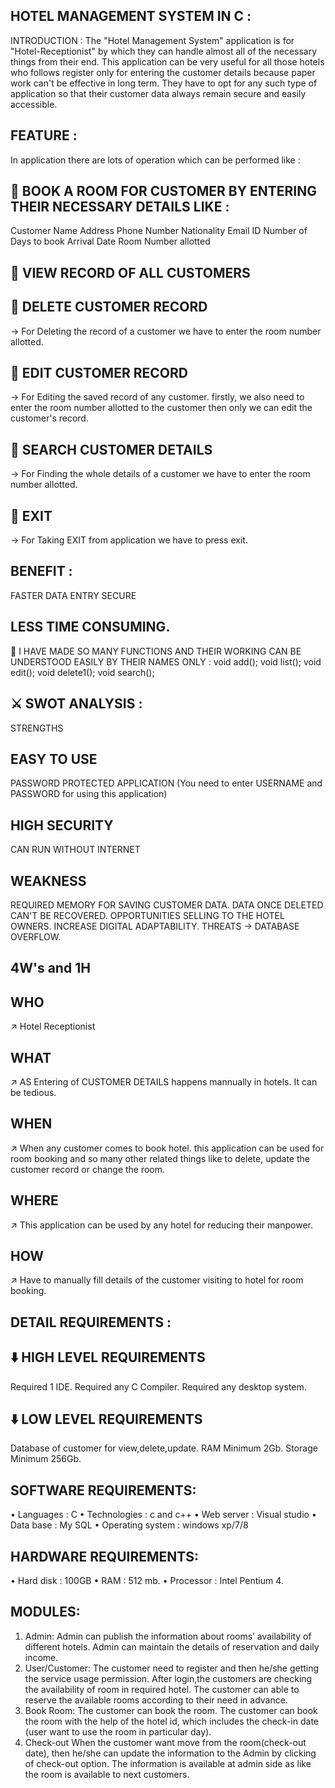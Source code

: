 ## HOTEL MANAGEMENT SYSTEM IN C :
INTRODUCTION :
The "Hotel Management System" application is for "Hotel-Receptionist" by which they can handle almost all of the necessary things from their end. This application can be very useful for all those hotels who follows register only for entering the customer details because paper work can't be effective in long term. They have to opt for any such type of application so that their customer data always remain secure and easily accessible.
## FEATURE :
In application there are lots of operation which can be performed like :

## 💠 BOOK A ROOM FOR CUSTOMER BY ENTERING THEIR NECESSARY DETAILS LIKE :
Customer Name
Address
Phone Number
Nationality
Email ID
Number of Days to book
Arrival Date
Room Number allotted
## 💠 VIEW RECORD OF ALL CUSTOMERS
## 💠 DELETE CUSTOMER RECORD
-> For Deleting the record of a customer we have to enter the room number allotted.

## 💠 EDIT CUSTOMER RECORD
-> For Editing the saved record of any customer. firstly, we also need to enter the room number allotted to the customer then only we can edit the customer's record.

## 💠 SEARCH CUSTOMER DETAILS
-> For Finding the whole details of a customer we have to enter the room number allotted.

## 💠 EXIT
-> For Taking EXIT from application we have to press exit.

## BENEFIT :
FASTER DATA ENTRY
SECURE
## LESS TIME CONSUMING.
🔎 I HAVE MADE SO MANY FUNCTIONS AND THEIR WORKING CAN BE UNDERSTOOD EASILY BY THEIR NAMES ONLY :
void add();
void list();
void edit();
void delete1();
void search();
## ⚔️ SWOT ANALYSIS :
STRENGTHS
## EASY TO USE
PASSWORD PROTECTED APPLICATION (You need to enter USERNAME and PASSWORD for using this application)
## HIGH SECURITY
CAN RUN WITHOUT INTERNET
## WEAKNESS
REQUIRED MEMORY FOR SAVING CUSTOMER DATA.
DATA ONCE DELETED CAN'T BE RECOVERED.
OPPORTUNITIES
SELLING TO THE HOTEL OWNERS.
INCREASE DIGITAL ADAPTABILITY.
THREATS
-> DATABASE OVERFLOW.

## 4W's and 1H
## WHO
↗️ Hotel Receptionist

## WHAT
↗️ AS Entering of CUSTOMER DETAILS happens mannually in hotels. It can be tedious.

## WHEN
↗️ When any customer comes to book hotel. this application can be used for room booking and so many other related things like to delete, update the customer record or change the room.

## WHERE
↗️ This application can be used by any hotel for reducing their manpower.

## HOW
↗️ Have to manually fill details of the customer visiting to hotel for room booking.

## DETAIL REQUIREMENTS :
## ⬇️ HIGH LEVEL REQUIREMENTS
Required 1 IDE.
Required any C Compiler.
Required any desktop system.
## ⬇️ LOW LEVEL REQUIREMENTS
Database of customer for view,delete,update.
RAM Minimum 2Gb.
Storage Minimum 256Gb.
## SOFTWARE REQUIREMENTS:
•	Languages			: 	C
•	Technologies		: 	c and c++
•	Web server		: 	Visual studio
•	Data base			: 	My SQL
•	Operating system	:	 windows  xp/7/8
## HARDWARE REQUIREMENTS:
•	Hard disk		: 	100GB
•	RAM			:          512 mb.
•	Processor		: 	Intel Pentium 4.
## MODULES:
1.	Admin: 
Admin can publish the information about rooms’ availability of different hotels. Admin can maintain the details of reservation and daily income.
2.	User/Customer: 
The customer need to register and then he/she getting the service usage permission. After login,the customers are checking the availability of room in required hotel. The customer can able to reserve the available rooms according to their need in advance. 
3.	Book Room:
The customer can book the room. The customer can book the room with the help of the hotel id, which includes the check-in date (user want to use the room in particular day).
4.	Check-out
When the customer want move from the room(check-out date), then he/she can update the information to the Admin by clicking of check-out option. The information is available at admin side as like the room is available to next customers.



